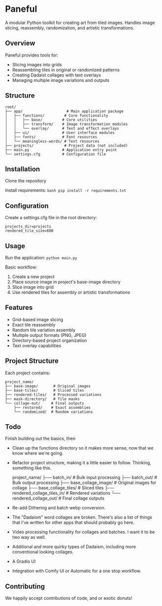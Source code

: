 
# Paneful

A modular Python toolkit for creating art from tiled images. Handles image slicing, reassembly, randomization, and artistic transformations.

## Overview

Paneful provides tools for:
- Slicing images into grids
- Reassembling tiles in original or randomized patterns
- Creating Dadaist collages with text overlays
- Managing multiple image variations and outputs

## Structure
	root/
	├── app/                    # Main application package
	│   ├── functions/         # Core functionality
	│   │   ├── base/         # Core utilities
	│   │   ├── transform/    # Image transformation modules
	│   │   └── overlay/      # Text and effect overlays
	│   ├── ui/               # User interface modules
	│   ├── fonts/            # Font resources
	│   └── meaningless-words/ # Text resources
	├── projects/              # Project data (not included)
	├── main.py               # Application entry point
	└── settings.cfg          # Configuration file
## Installation 
Clone the repository 

Install requirements: 
```bash pip install -r requirements.txt```

## Configuration

Create a settings.cfg file in the root directory:

	projects_dir=projects
	rendered_tile_size=600

## Usage

Run the application:
`python main.py`

Basic workflow:

1.  Create a new project
2.  Place source image in project's base-image directory
3.  Slice image into grid
4.  Use rendered tiles for assembly or artistic transformations

## Features

-   Grid-based image slicing
-   Exact tile reassembly
-   Random tile variation assembly
-   Multiple output formats (PNG, JPEG)
-   Directory-based project organization
-   Text overlay capabilities

## Project Structure

Each project contains:

	project_name/
	├── base-image/       # Original images
	├── base-tiles/       # Sliced tiles
	├── rendered-tiles/   # Processed variations
	├── mask-directory/   # Tile masks
	└── collage-out/     # Final outputs
		├── restored/    # Exact assemblies
		└── randomized/  # Random variations

## Todo

Finish building out the basics, then 

* Clean up the functions directory so it makes more sense, now that we know where we're going.
* Refactor project structure, making it a little easier to follow. Thinking, something like this.


	project_name/
	├── batch_in/                    # Bulk input processing
	├── batch_out/                   # Bulk output processing
	├── base_collage_image/          # Original images for collage
	├── base_collage_tiles/          # Sliced tiles
	├── rendered_collage_tiles_in/   # Rendered variations
	└── rendered_collage_out/        # Final collage outputs


* Re-add Dithering and batch webp conversion.
* The "Dadaism" word collages are broken. There's also a list of things that I've written for other apps that should probably go here.
* Video processing functionality for collages and batches. I want it to be two way as well. 
* Additional and more quirky types of Dadaism, including more conventional looking collages. 
* A Gradio UI 
* Integration with Comfy UI or Automatic for a one stop workflow.


## Contributing

We happily accept contributions of code, and or exotic donuts!